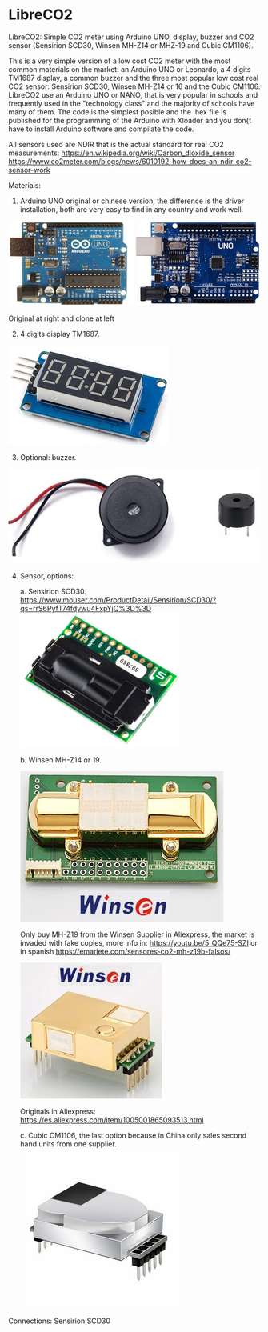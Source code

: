# LibreCO2
LibreCO2: Simple CO2 meter using Arduino UNO, display, buzzer and CO2 sensor (Sensirion SCD30, Winsen MH-Z14 or MHZ-19 and Cubic CM1106).

  This is a very simple version of a low cost CO2 meter with the most common materials on the market: an Arduino UNO or Leonardo, a 4 digits TM1687 display, a common buzzer and the three most popular low cost real CO2 sensor: Sensirion SCD30, Winsen MH-Z14 or 16 and the Cubic CM1106. LibreCO2 use an Arduino UNO or NANO, that is very popular in schools and frequently used in the "technology class" and the majority of schools have many of them. The code is the simplest posible and the .hex file is published for the programming of the Arduino with Xloader and you don{t have to install Arduino software and compilate the code.

All sensors used are NDIR that is the actual standard for real CO2 measurements:
https://en.wikipedia.org/wiki/Carbon_dioxide_sensor
https://www.co2meter.com/blogs/news/6010192-how-does-an-ndir-co2-sensor-work

Materials:

1. Arduino UNO original or chinese version, the difference is the driver installation, both are very easy to find in any country and work well.

![Arduino original & clone](https://github.com/danielbernalb/LibreCO2/blob/main/images/arduino-uno-original-clone.jpg)

Original at right and clone at left

2. 4 digits display TM1687.

![4 digits display TM1687](https://github.com/danielbernalb/LibreCO2/blob/main/images/Display-TM1687.jpg)

3. Optional: buzzer.

![Big and small buzzer](https://github.com/danielbernalb/LibreCO2/blob/main/images/big-small-buzzer.jpg)

4. Sensor, options:

	a. Sensirion SCD30. 
	https://www.mouser.com/ProductDetail/Sensirion/SCD30/?qs=rrS6PyfT74fdywu4FxpYjQ%3D%3D
	![SCD30 Sensirion](https://github.com/danielbernalb/LibreCO2/blob/main/images/Sensirion%20SCD30.jpg)

	b. Winsen MH-Z14 or 19. 

	![Winsen MH-Z14a](https://github.com/danielbernalb/LibreCO2/blob/main/images/MH-Z14A.jpg)

	Only buy MH-Z19 from the Winsen Supplier in Aliexpress, the market is invaded with fake copies, more info in: https://youtu.be/5_QQe75-SZI or in spanish https://emariete.com/sensores-co2-mh-z19b-falsos/

	![Original Winsen MH-Z19b](https://github.com/danielbernalb/LibreCO2/blob/main/images/MH-Z19B.jpg)

	Originals in Aliexpress:
	https://es.aliexpress.com/item/1005001865093513.html

	c. Cubic CM1106, the last option because in China only sales second hand units from one supplier.
	![Cubic CM1106](https://github.com/danielbernalb/LibreCO2/blob/main/images/Cubic%20CM1106.jpg)


Connections:
Sensirion SCD30
	
